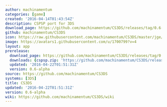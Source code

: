 ```yaml
---
author: machinamentum
categories: [game]
created: '2016-04-14T01:43:54Z'
description: CSPSP port for 3DS
download_page: https://github.com/machinamentum/CS3DS/releases/tag/0.6-alpha
github: machinamentum/CS3DS
icon: https://raw.githubusercontent.com/machinamentum/CS3DS/master/jge/Projects/cspsp/icon_3ds.png
image: https://avatars1.githubusercontent.com/u/1700799?v=4
layout: app
prerelease:
  download_page: https://github.com/machinamentum/CS3DS/releases/tag/0.6-alpha
  downloads: {cspsp.zip: 'https://github.com/machinamentum/CS3DS/releases/download/0.6-alpha/cspsp.zip'}
  updated: '2016-04-22T01:51:31Z'
  version: 0.6-alpha
source: https://github.com/machinamentum/CS3DS
systems: [3DS]
title: CS3DS
updated: '2016-04-22T01:51:31Z'
version: 0.6-alpha
wiki: https://github.com/machinamentum/CS3DS/wiki
---
```

